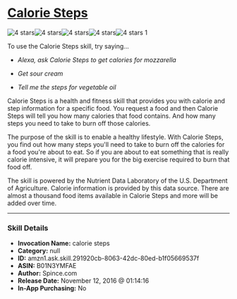 # [Calorie Steps](http://alexa.amazon.com/#skills/amzn1.ask.skill.291920cb-8063-42dc-80ed-b1f05669537f)
![4 stars](../../images/ic_star_black_18dp_1x.png)![4 stars](../../images/ic_star_black_18dp_1x.png)![4 stars](../../images/ic_star_black_18dp_1x.png)![4 stars](../../images/ic_star_black_18dp_1x.png)![4 stars](../../images/ic_star_border_black_18dp_1x.png) 1

To use the Calorie Steps skill, try saying...

* *Alexa, ask Calorie Steps to get calories for mozzarella*

* *Get sour cream*

* *Tell me the steps for vegetable oil*

Calorie Steps is a health and fitness skill that provides you with calorie and step information for a specific food. You request a food and then Calorie Steps will tell you how many calories that food contains. And how many steps you need to take to burn off those calories.

The purpose of the skill is to enable a healthy lifestyle. With Calorie Steps, you find out how many steps you'll need to take to burn off the calories for a food you're about to eat. So if you are about to eat something that is really calorie intensive, it will prepare you for the big exercise required to burn that food off.

The skill is powered by the Nutrient Data Laboratory of the U.S. Department of Agriculture. Calorie information is provided by this data source. There are almost a thousand food items available in Calorie Steps and more will be added over time.

***

### Skill Details

* **Invocation Name:** calorie steps
* **Category:** null
* **ID:** amzn1.ask.skill.291920cb-8063-42dc-80ed-b1f05669537f
* **ASIN:** B01N3YMFAE
* **Author:** Spince.com
* **Release Date:** November 12, 2016 @ 01:14:16
* **In-App Purchasing:** No

